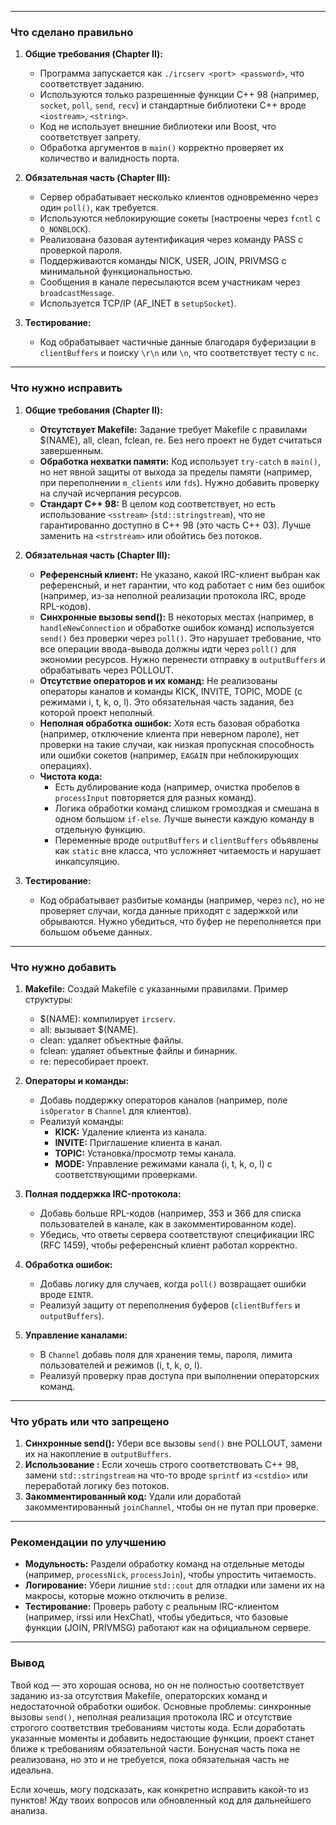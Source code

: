 
---

### **Что сделано правильно**
1. **Общие требования (Chapter II):**
   - Программа запускается как `./ircserv <port> <password>`, что соответствует заданию.
   - Используются только разрешенные функции C++ 98 (например, `socket`, `poll`, `send`, `recv`) и стандартные библиотеки C++ вроде `<iostream>`, `<string>`.
   - Код не использует внешние библиотеки или Boost, что соответствует запрету.
   - Обработка аргументов в `main()` корректно проверяет их количество и валидность порта.

2. **Обязательная часть (Chapter III):**
   - Сервер обрабатывает несколько клиентов одновременно через один `poll()`, как требуется.
   - Используются неблокирующие сокеты (настроены через `fcntl` с `O_NONBLOCK`).
   - Реализована базовая аутентификация через команду PASS с проверкой пароля.
   - Поддерживаются команды NICK, USER, JOIN, PRIVMSG с минимальной функциональностью.
   - Сообщения в канале пересылаются всем участникам через `broadcastMessage`.
   - Используется TCP/IP (AF_INET в `setupSocket`).

3. **Тестирование:**
   - Код обрабатывает частичные данные благодаря буферизации в `clientBuffers` и поиску `\r\n` или `\n`, что соответствует тесту с `nc`.

---

### **Что нужно исправить**
1. **Общие требования (Chapter II):**
   - **Отсутствует Makefile:** Задание требует Makefile с правилами $(NAME), all, clean, fclean, re. Без него проект не будет считаться завершенным.
   - **Обработка нехватки памяти:** Код использует `try-catch` в `main()`, но нет явной защиты от выхода за пределы памяти (например, при переполнении `m_clients` или `fds`). Нужно добавить проверку на случай исчерпания ресурсов.
   - **Стандарт C++ 98:** В целом код соответствует, но есть использование `<sstream>` (`std::stringstream`), что не гарантированно доступно в C++ 98 (это часть C++ 03). Лучше заменить на `<strstream>` или обойтись без потоков.

2. **Обязательная часть (Chapter III):**
   - **Референсный клиент:** Не указано, какой IRC-клиент выбран как референсный, и нет гарантии, что код работает с ним без ошибок (например, из-за неполной реализации протокола IRC, вроде RPL-кодов).
   - **Синхронные вызовы send():** В некоторых местах (например, в `handleNewConnection` и обработке ошибок команд) используется `send()` без проверки через `poll()`. Это нарушает требование, что все операции ввода-вывода должны идти через `poll()` для экономии ресурсов. Нужно перенести отправку в `outputBuffers` и обрабатывать через POLLOUT.
   - **Отсутствие операторов и их команд:** Не реализованы операторы каналов и команды KICK, INVITE, TOPIC, MODE (с режимами i, t, k, o, l). Это обязательная часть задания, без которой проект неполный.
   - **Неполная обработка ошибок:** Хотя есть базовая обработка (например, отключение клиента при неверном пароле), нет проверки на такие случаи, как низкая пропускная способность или ошибки сокетов (например, `EAGAIN` при неблокирующих операциях).
   - **Чистота кода:** 
     - Есть дублирование кода (например, очистка пробелов в `processInput` повторяется для разных команд).
     - Логика обработки команд слишком громоздкая и смешана в одном большом `if-else`. Лучше вынести каждую команду в отдельную функцию.
     - Переменные вроде `outputBuffers` и `clientBuffers` объявлены как `static` вне класса, что усложняет читаемость и нарушает инкапсуляцию.

3. **Тестирование:**
   - Код обрабатывает разбитые команды (например, через `nc`), но не проверяет случаи, когда данные приходят с задержкой или обрываются. Нужно убедиться, что буфер не переполняется при большом объеме данных.

---

### **Что нужно добавить**
1. **Makefile:** Создай Makefile с указанными правилами. Пример структуры:
   - $(NAME): компилирует `ircserv`.
   - all: вызывает $(NAME).
   - clean: удаляет объектные файлы.
   - fclean: удаляет объектные файлы и бинарник.
   - re: пересобирает проект.

2. **Операторы и команды:**
   - Добавь поддержку операторов каналов (например, поле `isOperator` в `Channel` для клиентов).
   - Реализуй команды:
     - **KICK:** Удаление клиента из канала.
     - **INVITE:** Приглашение клиента в канал.
     - **TOPIC:** Установка/просмотр темы канала.
     - **MODE:** Управление режимами канала (i, t, k, o, l) с соответствующими проверками.

3. **Полная поддержка IRC-протокола:**
   - Добавь больше RPL-кодов (например, 353 и 366 для списка пользователей в канале, как в закомментированном коде).
   - Убедись, что ответы сервера соответствуют спецификации IRC (RFC 1459), чтобы референсный клиент работал корректно.

4. **Обработка ошибок:**
   - Добавь логику для случаев, когда `poll()` возвращает ошибки вроде `EINTR`.
   - Реализуй защиту от переполнения буферов (`clientBuffers` и `outputBuffers`).

5. **Управление каналами:**
   - В `Channel` добавь поля для хранения темы, пароля, лимита пользователей и режимов (i, t, k, o, l).
   - Реализуй проверку прав доступа при выполнении операторских команд.

---

### **Что убрать или что запрещено**
1. **Синхронные send():** Убери все вызовы `send()` вне POLLOUT, замени их на накопление в `outputBuffers`.
2. **Использование <sstream>:** Если хочешь строго соответствовать C++ 98, замени `std::stringstream` на что-то вроде `sprintf` из `<cstdio>` или переработай логику без потоков.
3. **Закомментированный код:** Удали или доработай закомментированный `joinChannel`, чтобы он не путал при проверке.

---

### **Рекомендации по улучшению**
- **Модульность:** Раздели обработку команд на отдельные методы (например, `processNick`, `processJoin`), чтобы упростить читаемость.
- **Логирование:** Убери лишние `std::cout` для отладки или замени их на макросы, которые можно отключить в релизе.
- **Тестирование:** Проверь работу с реальным IRC-клиентом (например, irssi или HexChat), чтобы убедиться, что базовые функции (JOIN, PRIVMSG) работают как на официальном сервере.

---

### **Вывод**
Твой код — это хорошая основа, но он не полностью соответствует заданию из-за отсутствия Makefile, операторских команд и недостаточной обработки ошибок. Основные проблемы: синхронные вызовы `send()`, неполная реализация протокола IRC и отсутствие строгого соответствия требованиям чистоты кода. Если доработать указанные моменты и добавить недостающие функции, проект станет ближе к требованиям обязательной части. Бонусная часть пока не реализована, но это и не требуется, пока обязательная часть не идеальна.

Если хочешь, могу подсказать, как конкретно исправить какой-то из пунктов! Жду твоих вопросов или обновленный код для дальнейшего анализа.
